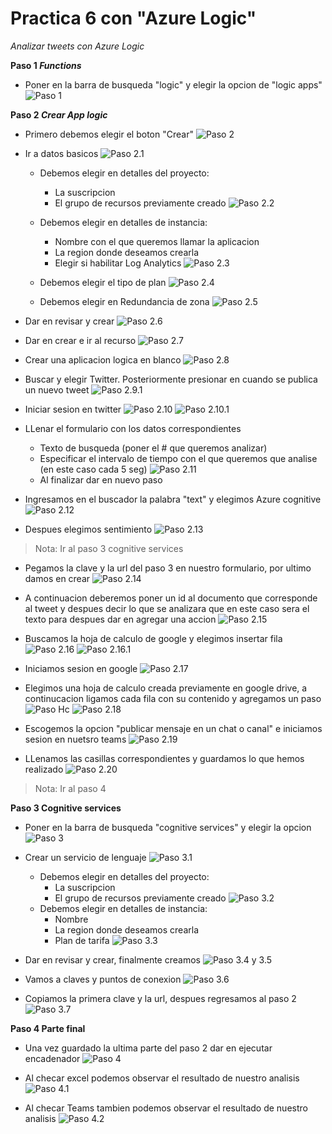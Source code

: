 # Practica 6 con "Azure Logic"

*Analizar tweets con Azure Logic*

**Paso 1 _Functions_**
- Poner en la barra de busqueda "logic" y elegir la opcion de "logic apps"
![Paso 1](/imagenes/img1.png)

**Paso 2 _Crear App logic_**
- Primero debemos elegir el boton "Crear" 
![Paso 2](/imagenes/img2.png)

- Ir a datos basicos
  ![Paso 2.1](/imagenes/img2_1.png)

  - Debemos elegir en detalles del proyecto:
      - La suscripcion
      - El grupo de recursos previamente creado
      ![Paso 2.2](/imagenes/img2_2.png)

  - Debemos elegir en detalles de instancia:
      - Nombre con el que queremos llamar la aplicacion
      - La region donde deseamos crearla
      - Elegir si habilitar Log Analytics
      ![Paso 2.3](/imagenes/img2_3.png)

  - Debemos elegir el tipo de plan
      ![Paso 2.4](/imagenes/img2_4.png)
  - Debemos elegir en Redundancia de zona
        ![Paso 2.5](/imagenes/img2_5.png)

- Dar en revisar y crear
  ![Paso 2.6](/imagenes/img2_6.png)

- Dar en crear e ir al recurso
  ![Paso 2.7](/imagenes/img2_7.png)

- Crear una aplicacion logica en blanco
    ![Paso 2.8](/imagenes/img2_8.png)

- Buscar y elegir Twitter. Posteriormente presionar en cuando se publica un nuevo tweet
    ![Paso 2.9.1](imagenes/img2_9.png)

- Iniciar sesion en twitter
    ![Paso 2.10](imagenes/img2_10.png)
    ![Paso 2.10.1](imagenes/img2_10_1.png)

- LLenar el formulario con los datos correspondientes 
  - Texto de busqueda (poner el # que queremos analizar)
  - Especificar el intervalo de tiempo con el que queremos que analise (en este caso cada 5 seg)
![Paso 2.11](/imagenes/img2_11.png)
  - Al finalizar dar en nuevo paso

- Ingresamos en el buscador la palabra "text" y elegimos Azure cognitive
![Paso 2.12](/imagenes/img2_12.png)

- Despues elegimos sentimiento
![Paso 2.13](/imagenes/img2_13.png)

>Nota: Ir al paso 3 cognitive services

- Pegamos la clave y la url del paso 3 en nuestro formulario, por ultimo damos en crear
![Paso 2.14](/imagenes/img2_14.png)

- A continuacion deberemos poner un id al documento que corresponde al tweet y despues decir lo que se analizara que en este caso sera el texto para despues dar en agregar una accion
![Paso 2.15](/imagenes/img2_15.png)

- Buscamos la hoja de calculo de google y elegimos insertar fila
![Paso 2.16](/imagenes/img2_16.png)
![Paso 2.16.1](/imagenes/img2_16_1.png)

- Iniciamos sesion en google
![Paso 2.17](/imagenes/img2_17.png)

- Elegimos una hoja de calculo creada previamente en google drive, a continucacion ligamos cada fila con su contenido y agregamos un paso
![Paso Hc](/imagenes/img_hc_.png)
![Paso 2.18](/imagenes/img2_18.png)

- Escogemos la opcion "publicar mensaje en un chat o  canal" e iniciamos sesion en nuetsro teams
![Paso 2.19](/imagenes/img2_19.png)

- LLenamos las casillas correspondientes y guardamos lo que hemos realizado
![Paso 2.20](/imagenes/img2_20.png)

>Nota: Ir al paso 4

      
**Paso 3 Cognitive services**
- Poner en la barra de busqueda "cognitive services" y elegir la opcion 
![Paso 3](imagenes/img3.png)

- Crear un servicio de lenguaje
  ![Paso 3.1](/imagenes/img3_1.png)

  - Debemos elegir en detalles del proyecto:
      - La suscripcion
      - El grupo de recursos previamente creado
      ![Paso 3.2](/imagenes/img2_2.png)
  - Debemos elegir en detalles de instancia:
      - Nombre 
      - La region donde deseamos crearla
      - Plan de tarifa
      ![Paso 3.3](/imagenes/img3_2.png)
    
- Dar en revisar y crear, finalmente creamos 
  ![Paso 3.4 y 3.5](/imagenes/img3_3.png)

- Vamos a claves y puntos de conexion
  ![Paso 3.6](/imagenes/img3_4.png)

- Copiamos la primera clave y la url, despues regresamos al paso 2
  ![Paso 3.7](/imagenes/img3_5.png)

**Paso 4 Parte final**
- Una vez guardado la ultima parte del paso 2 dar en ejecutar encadenador
![Paso 4](imagenes/img4.png)

- Al checar excel podemos observar el resultado de nuestro analisis
![Paso 4.1](imagenes/img4_1.png)

- Al checar Teams tambien podemos observar el resultado de nuestro analisis
![Paso 4.2](imagenes/img4_2.png)